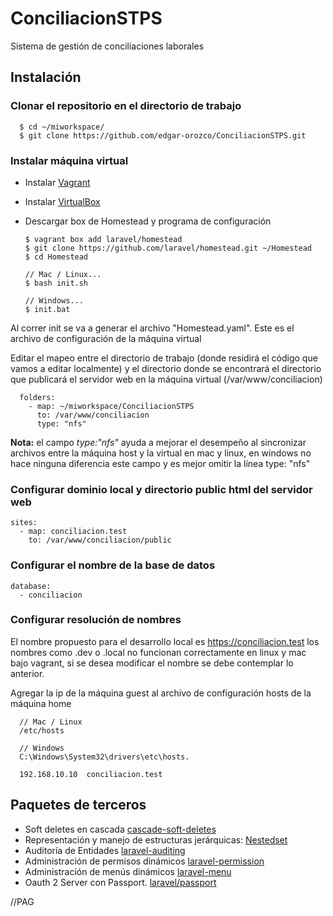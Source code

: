 # ConciliacionSTPS
Sistema de gestión de conciliaciones laborales
## Instalación
### Clonar el repositorio en el directorio de trabajo
      $ cd ~/miworkspace/
      $ git clone https://github.com/edgar-orozco/ConciliacionSTPS.git
### Instalar máquina virtual
* Instalar [Vagrant](https://www.vagrantup.com/downloads.html)
* Instalar [VirtualBox](https://www.virtualbox.org/wiki/Downloads)
* Descargar box de Homestead y programa de configuración

      $ vagrant box add laravel/homestead
      $ git clone https://github.com/laravel/homestead.git ~/Homestead
      $ cd Homestead
      
      // Mac / Linux...
      $ bash init.sh

      // Windows...
      $ init.bat
      
Al correr init se va a generar el archivo "Homestead.yaml". Este es el archivo de configuración de la máquina virtual

Editar el mapeo entre el directorio de trabajo (donde residirá el código que vamos a editar localmente) y el 
directorio donde se encontrará el directorio que publicará el servidor web en la máquina virtual (/var/www/conciliacion)

      folders:
        - map: ~/miworkspace/ConciliacionSTPS
          to: /var/www/conciliacion
          type: "nfs"

**Nota:** el campo *type:"nfs"* ayuda a mejorar el desempeño al sincronizar archivos entre la máquina host y la virtual en mac y linux, en windows no hace ninguna diferencia este campo y es mejor omitir la línea type: "nfs"

### Configurar dominio local y directorio public html del servidor web

    sites:
      - map: conciliacion.test
        to: /var/www/conciliacion/public

### Configurar el nombre de la base de datos

    database:
      - conciliacion
 
### Configurar resolución de nombres
El nombre propuesto para el desarrollo local es https://conciliacion.test los nombres como .dev o .local no funcionan correctamente en linux y mac bajo vagrant, si se desea modificar el nombre se debe contemplar lo anterior.

Agregar la ip de la máquina guest al archivo de configuración hosts de la máquina home

      // Mac / Linux
      /etc/hosts
      
      // Windows
      C:\Windows\System32\drivers\etc\hosts.
      
      192.168.10.10  conciliacion.test
 
      

## Paquetes de terceros

* Soft deletes en cascada [cascade-soft-deletes](https://github.com/michaeldyrynda/laravel-cascade-soft-deletes)
* Representación y manejo de estructuras jerárquicas: [Nestedset](https://github.com/lazychaser/laravel-nestedset)
* Auditoría de Entidades [laravel-auditing](https://github.com/owen-it/laravel-auditing)
* Administración de permisos dinámicos [laravel-permission](https://github.com/spatie/laravel-permission)
* Administración de menús dinámicos [laravel-menu](https://github.com/lavary/laravel-menu)
* Oauth 2 Server con Passport. [laravel/passport](https://laravel.com/docs/6.x/passport)

//PAG
